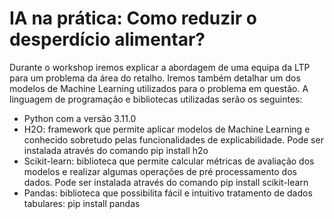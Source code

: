 # IA na prática: Como reduzir o desperdício alimentar?

Durante o workshop iremos explicar a abordagem de uma equipa da LTP para um problema da área do retalho. Iremos também detalhar um dos modelos de Machine Learning utilizados para o problema em questão. A linguagem de programação e bibliotecas utilizadas serão os seguintes: 
- Python com a versão 3.11.0
- H2O: framework que permite aplicar modelos de Machine Learning e conhecido sobretudo pelas funcionalidades de explicabilidade. Pode ser instalada através do comando pip install h2o
- Scikit-learn: biblioteca que permite calcular métricas de avaliação dos modelos e realizar algumas operações de pré processamento dos dados. Pode ser instalada através do comando pip install scikit-learn
- Pandas: biblioteca que possibilita fácil e intuitivo tratamento de dados tabulares: pip install pandas
